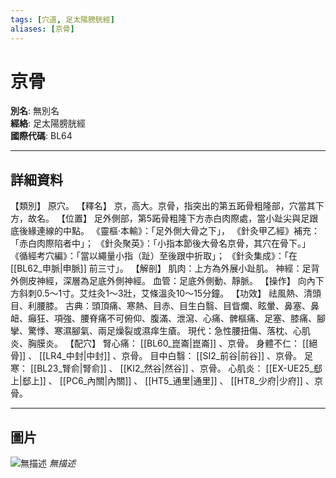 ```yaml
---
tags: [穴道, 足太陽膀胱經]
aliases: [京骨]
---
```


# 京骨

**別名**: 無別名  
**經絡**: 足太陽膀胱經  
**國際代碼**: BL64  

---

## 詳細資料
【類別】
原穴。
【釋名】
京，高大。京骨，指突出的第五跖骨粗隆部，穴當其下方，故名。
【位置】
足外側部，第5跖骨粗隆下方赤白肉際處，當小趾尖與足跟底後緣連線的中點。
《靈樞‧本輸》：「足外側大骨之下」，
《針灸甲乙經》補充：「赤白肉際陷者中」；
《針灸聚英》：「小指本節後大骨名京骨，其穴在骨下。」
《循經考穴編》：「當以繩量小指（趾）至後跟中折取」；
《針灸集成》：「在 [[BL62_申脈|申脈]] 前三寸」。
【解剖】
肌肉：上方為外展小趾肌。
神經：足背外側皮神經，深層為足底外側神經。
血管：足底外側動、靜脈。
【操作】
向內下方斜刺0.5～1寸。艾炷灸1～3壯，艾條溫灸10～15分鐘。
【功效】
祛風熱、清頭目、利腰膝。
古典：頭頂痛、寒熱、目赤、目生白翳、目眥爛、眩暈、鼻塞、鼻衄、癲狂、項強、腰脊痛不可俯仰、腹滿、泄瀉、心痛、髀樞痛、足塞、膝痛、腳攣、驚悸、寒濕腳氣、兩足燥裂或濕痒生瘡。
現代：急性腰扭傷、落枕、心肌炎、胸膜炎。
【配穴】
腎心痛： [[BL60_崑崙|崑崙]] 、京骨。
身體不仁： [[絕骨]] 、 [[LR4_中封|中封]] 、京骨。
目中白翳： [[SI2_前谷|前谷]] 、京骨。
足寒： [[BL23_腎俞|腎俞]] 、 [[KI2_然谷|然谷]] 、京骨。
心肌炎： [[EX-UE25_郄上|郄上]] 、 [[PC6_內關|內關]] 、 [[HT5_通里|通里]] 、 [[HT8_少府|少府]] 、京骨。

---

## 圖片
![無描述](https://yibian.hopto.org/pic/shu16/205.gif)
_無描述_

